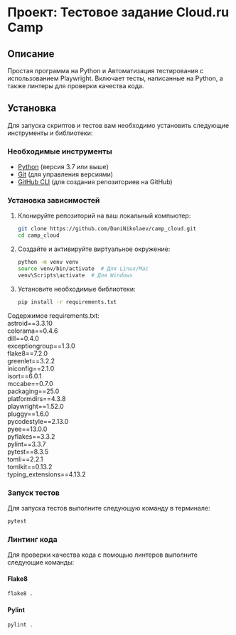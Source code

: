 # Проект: Тестовое задание Сloud.ru Camp

## Описание

Простая программа на Python и Автоматизация тестирования с использованием Playwright. Включает тесты, написанные на Python, а также линтеры для проверки качества кода.

## Установка

Для запуска скриптов и тестов вам необходимо установить следующие инструменты и библиотеки:

### Необходимые инструменты

- [Python](https://www.python.org/downloads/) (версия 3.7 или выше)
- [Git](https://git-scm.com/downloads) (для управления версиями)
- [GitHub CLI](https://cli.github.com/) (для создания репозиториев на GitHub)

### Установка зависимостей

1. Клонируйте репозиторий на ваш локальный компьютер:
   ```bash
   git clone https://github.com/DaniNikolaev/camp_cloud.git
   cd camp_cloud

2. Создайте и активируйте виртуальное окружение:
   ```bash
   python -m venv venv
   source venv/bin/activate  # Для Linux/Mac
   venv\Scripts\activate  # Для Windows

3. Установите необходимые библиотеки:
   ```bash
   pip install -r requirements.txt

Содержимое requirements.txt:  
astroid==3.3.10  
colorama==0.4.6  
dill==0.4.0  
exceptiongroup==1.3.0  
flake8==7.2.0  
greenlet==3.2.2  
iniconfig==2.1.0  
isort==6.0.1  
mccabe==0.7.0  
packaging==25.0  
platformdirs==4.3.8  
playwright==1.52.0  
pluggy==1.6.0  
pycodestyle==2.13.0  
pyee==13.0.0  
pyflakes==3.3.2  
pylint==3.3.7  
pytest==8.3.5  
tomli==2.2.1  
tomlkit==0.13.2  
typing_extensions==4.13.2  

### Запуск тестов
Для запуска тестов выполните следующую команду в терминале:
```bash
pytest
```
### Линтинг кода
Для проверки качества кода с помощью линтеров выполните следующие команды:
#### Flake8
```bash
flake8 .
```
#### Pylint
```bash
pylint .
```
